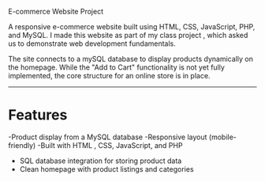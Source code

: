 E-commerce Website Project

A responsive e-commerce website built using HTML, CSS, JavaScript, PHP, and MySQL. I made this website as part of my class project , which asked us to demonstrate web development fundamentals.

The site connects to a mySQL database  to display products dynamically on the homepage. While the "Add to Cart" functionality is not yet fully implemented, the core structure for an online store is in place.

---

# Features

-Product display  from a MySQL database
-Responsive layout (mobile-friendly)
-Built with  HTML , CSS, JavaScript, and PHP
- SQL database integration for storing product data
- Clean homepage with product listings and categories

